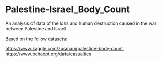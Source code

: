 # Palestine-Israel_Body_Count
An analysis of data of the loss and human destruction caused in the war between Palestine and Israel

Based on the follow datasets:

https://www.kaggle.com/zusmani/palestine-body-count,
https://www.ochaopt.org/data/casualties

